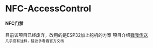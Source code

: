 # NFC-AccessControl
#### NFC门禁
<red>目前该项目已经废弃，改用的是ESP32加上舵机的方案</red>
项目介绍[戳我传送](https://swetycore.github.io/2021/04/16/%E4%B8%BANFC%E9%97%A8%E7%A6%81%E5%8A%A0%E4%B8%8A%E5%B0%8F%E7%88%B1%E5%90%8C%E5%AD%A6%E6%8E%A7%E5%88%B6/)  
 <small>几乎没有注释，建议多看看官方文档</small>
